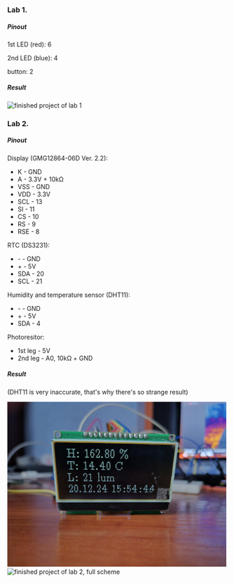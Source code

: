 ### Lab 1.

##### Pinout

1st LED (red): 6

2nd LED (blue): 4

button: 2

##### Result

<img src="https://github.com/LightBulbfromSpace/MicrocontrollerLabs/blob/main/images/20241208_222315.jpg?raw=true" alt="finished project of lab 1" width="500"/>

### Lab 2.

##### Pinout

Display (GMG12864-06D Ver. 2.2):

- K - GND
- A - 3.3V + 10kΩ
- VSS - GND
- VDD - 3.3V
- SCL - 13
- SI - 11
- CS - 10
- RS - 9
- RSE - 8

RTC (DS3231):

- \- - GND
- \+ - 5V
- SDA - 20
- SCL - 21

Humidity and temperature sensor (DHT11):

- \- - GND
- \+ - 5V
- SDA - 4

Photoresitor:

- 1st leg - 5V
- 2nd leg - A0, 10kΩ + GND

##### Result

(DHT11 is very inaccurate, that's why there's so strange result)

<img src="https://github.com/LightBulbfromSpace/MicrocontrollerLabs/blob/main/images/20241220_155454.jpg?raw=true" alt="finished project of lab 2, display" width="500"/>

<img src="https://github.com/LightBulbfromSpace/MicrocontrollerLabs/blob/main/images/20241220_155551.jpg?raw=true" alt="finished project of lab 2, full scheme" width="500"/>
